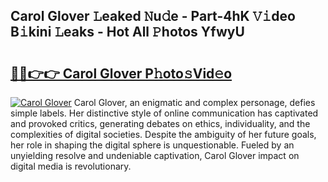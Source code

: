 ## Carol Glover 𝙻eaked 𝙽u𝚍e - Part-4hK 𝚅𝚒deo B𝚒kini 𝙻eaks - Hot All 𝙿hotos YfwyU

# <h2><a href="http://ld2i1a0.urlbe.top/?page=Carol+Glover">🔗🔗👉👉 Carol Glover P𝚑oto𝚜Vid𝚎o</a></h2>

[![Carol Glover](https://i.imgur.com/eBuTRDB.gif)](http://ld2i1a0.urlbe.top/?page=Carol+Glover)
Carol Glover, an enigmatic and complex personage, defies simple labels. Her distinctive style of online communication has captivated and provoked critics, generating debates on ethics, individuality, and the complexities of digital societies. Despite the ambiguity of her future goals, her role in shaping the digital sphere is unquestionable. Fueled by an unyielding resolve and undeniable captivation, Carol Glover impact on digital media is revolutionary.
